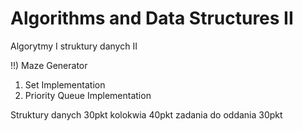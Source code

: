 # Algorithms and Data Structures II
Algorytmy I struktury danych II

!!) Maze Generator

1) Set Implementation 
2) Priority Queue Implementation


Struktury danych 30pkt
kolokwia 40pkt
zadania do oddania 30pkt

